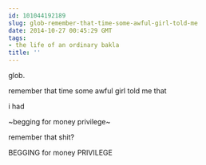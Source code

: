 ```yaml
---
id: 101044192189
slug: glob-remember-that-time-some-awful-girl-told-me
date: 2014-10-27 00:45:29 GMT
tags:
- the life of an ordinary bakla
title: ''
---
```

<p>glob.</p>

<p>remember that time some awful girl told me that</p>

<p>i had</p>

<p>~begging for money privilege~</p>

<p>remember that shit?</p>

<p>BEGGING for money PRIVILEGE</p>